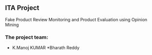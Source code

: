## ITA Project
Fake Product Review Monitoring and Product Evaluation using Opinion Mining

### The project team:
* K.Manoj KUMAR 
*Bharath Reddy 
